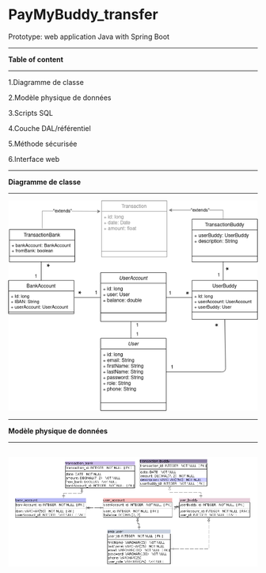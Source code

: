 # PayMyBuddy_transfer
Prototype: web application Java with Spring Boot

---
**Table of content**

---
1.Diagramme de classe

2.Modèle physique de données

3.Scripts SQL

4.Couche DAL/référentiel

5.Méthode sécurisée

6.Interface web 

----

**Diagramme de classe**

---
![](transfer/project/DiagrammeDeClasse.png)
___

**Modèle physique de données**

---
![](transfer/project/modele_physique_donnees.png)
---

